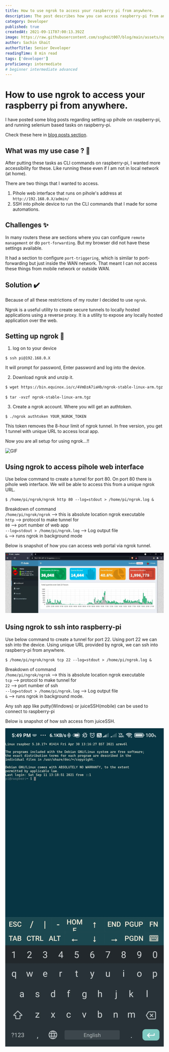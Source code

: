 ```yaml
---
title: How to use ngrok to access your raspberry pi from anywhere.
description: The post describes how you can access raspberry-pi from anywhere in two modes (web portal and ssh).
category: Developer
published: true
createdAt: 2021-09-11T07:00:13.392Z
image: https://raw.githubusercontent.com/ssghait007/blog/main/assets/ngrok.webp
author: Sachin Ghait
authorTitle: Senior Developer
readingTime: 8 min read
tags: ['developer']
proficiency: intermediate
# beginner intermediate advanced 
---
```


# How to use ngrok to access your raspberry pi from anywhere.

I have posted some blog posts regarding setting up pihole on raspberry-pi, and running selenium based tasks on raspberry-pi.

Check these here in [blog posts section](https://onthegoalways.com/blog).

## What was my use case ? 🤷

After putting these tasks as CLI commands on raspberry-pi, I wanted more accessibility for these. Like running these even if I am not in local network (at home).

There are two things that I wanted to access.

1. Pihole web interface that runs on pihole's address at `http://192.168.0.X/admin/`
2. SSH into pihole device to run the CLI commands that I made for some automations.

## Challenges ✨

In many routers these are sections where you can configure `remote management` or do `port-forwarding`. But my browser did not have these settings available.

It had a section to configure `port-triggering`, which is similar to port-forwarding but just inside the WAN network. That meant I can not access these things from mobile network or outside WAN.

## Solution ✔️

Because of all these restrictions of my router I decided to use `ngrok`.

Ngrok is a useful utility to create secure tunnels to locally hosted applications using a reverse proxy. It is a utility to expose any locally hosted application over the web.

## Setting up ngrok 🔨

1. log on to your device

```bash{1,3-5}
$ ssh pi@192.168.0.X
```

It will prompt for password, Enter password and log into the device.

2. Download ngrok and unzip it.

```bash{1,3-5}
$ wget https://bin.equinox.io/c/4VmDzA7iaHb/ngrok-stable-linux-arm.tgz

$ tar -xvzf ngrok-stable-linux-arm.tgz
```

3. Create a ngrok account. Where you will get an authtoken.

```bash{1,3-5}
$ ./ngrok authtoken YOUR_NGROK_TOKEN
```

This token removes the 8-hour limit of ngrok tunnel.
In free version, you get 1 tunnel with unique URL to access local app.

Now you are all setup for using ngrok…!!

![GIF](https://media2.giphy.com/media/YPKFBSrq0EoqPJGqTn/giphy.gif?cid=ecf05e47h1aqkyltlm8m1s2b36679g2xmsjub98gaymgx2l4&rid=giphy.gif&ct=g)

## Using ngrok to access pihole web interface

Use below command to create a tunnel for port 80. On port 80 there is pihole web interface. We will be able to access this from a unique ngrok URL.

```bash{1,3-5}
$ /home/pi/ngrok/ngrok http 80 --log=stdout > /home/pi/ngrok.log &
```

Breakdown of command\
`/home/pi/ngrok/ngrok` --> this is absolute location ngrok executable\
`http` --> protocol to make tunnel for\
`80` --> port number of web app\
`--log=stdout > /home/pi/ngrok.log` --> Log output file\
`&` --> runs ngrok in background mode

Below is snapshot of how you can access web portal via ngrok tunnel.

![ngrok http example](https://raw.githubusercontent.com/ssghait007/blog/main/assets/ngrok-http-access.webp)

## Using ngrok to ssh into raspberry-pi

Use below command to create a tunnel for port 22. Using port 22 we can ssh into the device. Using unique URL provided by ngrok, we can ssh into raspberry-pi from anywhere.

```bash{1,3-5}
$ /home/pi/ngrok/ngrok tcp 22 --log=stdout > /home/pi/ngrok.log &
```

Breakdown of command\
`/home/pi/ngrok/ngrok` --> this is absolute location ngrok executable\
`tcp` --> protocol to make tunnel for\
`22` --> port number of ssh\
`--log=stdout > /home/pi/ngrok.log` --> Log output file\
`&` --> runs ngrok in background mode.

Any ssh app like putty(Windows) or juiceSSH(mobile) can be used to connect to raspberry-pi

Below is snapshot of how ssh access from juiceSSH.

![juiceSSH example](https://raw.githubusercontent.com/ssghait007/blog/main/assets/juicessh.webp)
